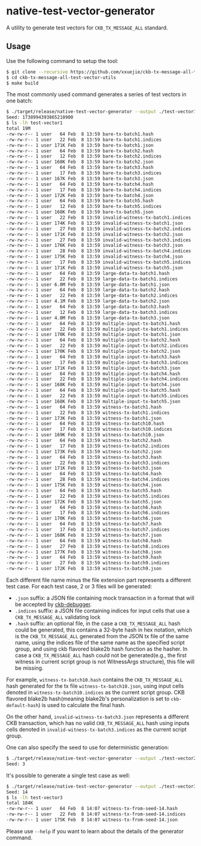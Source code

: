 # native-test-vector-generator

A utility to generate test vectors for `CKB_TX_MESSAGE_ALL` standard.

## Usage

Use the following command to setup the tool:

```bash
$ git clone --recursive https://github.com/xxuejie/ckb-tx-message-all-test-vector-utils
$ cd ckb-tx-message-all-test-vector-utils
$ make build
```

The most commonly used command generates a series of test vectors in one batch:

```bash
$ ./target/release/native-test-vector-generator --output ./test-vector1
Seed: 1738994393865210900
$ ls -lh test-vector1
total 19M
-rw-rw-r-- 1 user   64 Feb  8 13:59 bare-tx-batch1.hash
-rw-rw-r-- 1 user   22 Feb  8 13:59 bare-tx-batch1.indices
-rw-rw-r-- 1 user 171K Feb  8 13:59 bare-tx-batch1.json
-rw-rw-r-- 1 user   64 Feb  8 13:59 bare-tx-batch2.hash
-rw-rw-r-- 1 user   12 Feb  8 13:59 bare-tx-batch2.indices
-rw-rw-r-- 1 user 168K Feb  8 13:59 bare-tx-batch2.json
-rw-rw-r-- 1 user   64 Feb  8 13:59 bare-tx-batch3.hash
-rw-rw-r-- 1 user   17 Feb  8 13:59 bare-tx-batch3.indices
-rw-rw-r-- 1 user 167K Feb  8 13:59 bare-tx-batch3.json
-rw-rw-r-- 1 user   64 Feb  8 13:59 bare-tx-batch4.hash
-rw-rw-r-- 1 user   17 Feb  8 13:59 bare-tx-batch4.indices
-rw-rw-r-- 1 user 172K Feb  8 13:59 bare-tx-batch4.json
-rw-rw-r-- 1 user   64 Feb  8 13:59 bare-tx-batch5.hash
-rw-rw-r-- 1 user   12 Feb  8 13:59 bare-tx-batch5.indices
-rw-rw-r-- 1 user 168K Feb  8 13:59 bare-tx-batch5.json
-rw-rw-r-- 1 user   22 Feb  8 13:59 invalid-witness-tx-batch1.indices
-rw-rw-r-- 1 user 174K Feb  8 13:59 invalid-witness-tx-batch1.json
-rw-rw-r-- 1 user   27 Feb  8 13:59 invalid-witness-tx-batch2.indices
-rw-rw-r-- 1 user 171K Feb  8 13:59 invalid-witness-tx-batch2.json
-rw-rw-r-- 1 user   27 Feb  8 13:59 invalid-witness-tx-batch3.indices
-rw-rw-r-- 1 user 176K Feb  8 13:59 invalid-witness-tx-batch3.json
-rw-rw-r-- 1 user   28 Feb  8 13:59 invalid-witness-tx-batch4.indices
-rw-rw-r-- 1 user 175K Feb  8 13:59 invalid-witness-tx-batch4.json
-rw-rw-r-- 1 user   17 Feb  8 13:59 invalid-witness-tx-batch5.indices
-rw-rw-r-- 1 user 171K Feb  8 13:59 invalid-witness-tx-batch5.json
-rw-rw-r-- 1 user   64 Feb  8 13:59 large-data-tx-batch1.hash
-rw-rw-r-- 1 user   22 Feb  8 13:59 large-data-tx-batch1.indices
-rw-rw-r-- 1 user 6.0M Feb  8 13:59 large-data-tx-batch1.json
-rw-rw-r-- 1 user   64 Feb  8 13:59 large-data-tx-batch2.hash
-rw-rw-r-- 1 user   22 Feb  8 13:59 large-data-tx-batch2.indices
-rw-rw-r-- 1 user 4.1M Feb  8 13:59 large-data-tx-batch2.json
-rw-rw-r-- 1 user   64 Feb  8 13:59 large-data-tx-batch3.hash
-rw-rw-r-- 1 user   12 Feb  8 13:59 large-data-tx-batch3.indices
-rw-rw-r-- 1 user 4.0M Feb  8 13:59 large-data-tx-batch3.json
-rw-rw-r-- 1 user   64 Feb  8 13:59 multiple-input-tx-batch1.hash
-rw-rw-r-- 1 user   22 Feb  8 13:59 multiple-input-tx-batch1.indices
-rw-rw-r-- 1 user 170K Feb  8 13:59 multiple-input-tx-batch1.json
-rw-rw-r-- 1 user   64 Feb  8 13:59 multiple-input-tx-batch2.hash
-rw-rw-r-- 1 user   22 Feb  8 13:59 multiple-input-tx-batch2.indices
-rw-rw-r-- 1 user 170K Feb  8 13:59 multiple-input-tx-batch2.json
-rw-rw-r-- 1 user   64 Feb  8 13:59 multiple-input-tx-batch3.hash
-rw-rw-r-- 1 user   17 Feb  8 13:59 multiple-input-tx-batch3.indices
-rw-rw-r-- 1 user 171K Feb  8 13:59 multiple-input-tx-batch3.json
-rw-rw-r-- 1 user   64 Feb  8 13:59 multiple-input-tx-batch4.hash
-rw-rw-r-- 1 user   22 Feb  8 13:59 multiple-input-tx-batch4.indices
-rw-rw-r-- 1 user 168K Feb  8 13:59 multiple-input-tx-batch4.json
-rw-rw-r-- 1 user   64 Feb  8 13:59 multiple-input-tx-batch5.hash
-rw-rw-r-- 1 user   22 Feb  8 13:59 multiple-input-tx-batch5.indices
-rw-rw-r-- 1 user 168K Feb  8 13:59 multiple-input-tx-batch5.json
-rw-rw-r-- 1 user   64 Feb  8 13:59 witness-tx-batch1.hash
-rw-rw-r-- 1 user   22 Feb  8 13:59 witness-tx-batch1.indices
-rw-rw-r-- 1 user 173K Feb  8 13:59 witness-tx-batch1.json
-rw-rw-r-- 1 user   64 Feb  8 13:59 witness-tx-batch10.hash
-rw-rw-r-- 1 user   17 Feb  8 13:59 witness-tx-batch10.indices
-rw-rw-r-- 1 user 169K Feb  8 13:59 witness-tx-batch10.json
-rw-rw-r-- 1 user   64 Feb  8 13:59 witness-tx-batch2.hash
-rw-rw-r-- 1 user   17 Feb  8 13:59 witness-tx-batch2.indices
-rw-rw-r-- 1 user 173K Feb  8 13:59 witness-tx-batch2.json
-rw-rw-r-- 1 user   64 Feb  8 13:59 witness-tx-batch3.hash
-rw-rw-r-- 1 user   22 Feb  8 13:59 witness-tx-batch3.indices
-rw-rw-r-- 1 user 171K Feb  8 13:59 witness-tx-batch3.json
-rw-rw-r-- 1 user   64 Feb  8 13:59 witness-tx-batch4.hash
-rw-rw-r-- 1 user   28 Feb  8 13:59 witness-tx-batch4.indices
-rw-rw-r-- 1 user 175K Feb  8 13:59 witness-tx-batch4.json
-rw-rw-r-- 1 user   64 Feb  8 13:59 witness-tx-batch5.hash
-rw-rw-r-- 1 user   22 Feb  8 13:59 witness-tx-batch5.indices
-rw-rw-r-- 1 user 172K Feb  8 13:59 witness-tx-batch5.json
-rw-rw-r-- 1 user   64 Feb  8 13:59 witness-tx-batch6.hash
-rw-rw-r-- 1 user   17 Feb  8 13:59 witness-tx-batch6.indices
-rw-rw-r-- 1 user 170K Feb  8 13:59 witness-tx-batch6.json
-rw-rw-r-- 1 user   64 Feb  8 13:59 witness-tx-batch7.hash
-rw-rw-r-- 1 user   17 Feb  8 13:59 witness-tx-batch7.indices
-rw-rw-r-- 1 user 168K Feb  8 13:59 witness-tx-batch7.json
-rw-rw-r-- 1 user   64 Feb  8 13:59 witness-tx-batch8.hash
-rw-rw-r-- 1 user   27 Feb  8 13:59 witness-tx-batch8.indices
-rw-rw-r-- 1 user 177K Feb  8 13:59 witness-tx-batch8.json
-rw-rw-r-- 1 user   64 Feb  8 13:59 witness-tx-batch9.hash
-rw-rw-r-- 1 user   27 Feb  8 13:59 witness-tx-batch9.indices
-rw-rw-r-- 1 user 172K Feb  8 13:59 witness-tx-batch9.json
```

Each different file name minus the file extension part represents a different test case. For each test case, 2 or 3 files will be generated:

* `.json` suffix: a JSON file containing mock transaction in a format that will be accepted by [ckb-debugger](https://github.com/nervosnetwork/ckb-standalone-debugger).
* `.indices` suffix: a JSON file containing indices for input cells that use a `CKB_TX_MESSAGE_ALL` validating lock
* `.hash` suffix: an optional file, in the case a `CKB_TX_MESSAGE_ALL` hash could be generated, this contains a 32-byte hash in hex notation, which is the `CKB_TX_MESSAGE_ALL` generated from the JSON tx file of the same name, using the indices file of the same name as the specified script group, and using ckb flavored blake2b hash function as the hasher. In case a `CKB_TX_MESSAGE_ALL` hash could not be generated(e.g., the first witness in current script group is not WitnessArgs structure), this file will be missing.

For example, `witness-tx-batch10.hash` contains the `CKB_TX_MESSAGE_ALL` hash generated for the tx file `witness-tx-batch10.json`, using input cells denoted in `witness-tx-batch10.indices` as the current script group. CKB flavored blake2b hash(meaning blake2b's personalization is set to `ckb-default-hash`) is used to calculate the final hash.

On the other hand, `invalid-witness-tx-batch3.json` represents a different CKB transaction, which has no valid `CKB_TX_MESSAGE_ALL` hash using inputs cells denoted in `invalid-witness-tx-batch3.indices` as the current script group.

One can also specify the seed to use for deterministic generation:

```bash
$ ./target/release/native-test-vector-generator --output ./test-vector2 --seed 3
Seed: 3
```

It's possible to generate a single test case as well:

```bash
$ ./target/release/native-test-vector-generator --output ./test-vector3 --mode witness --seed 14
Seed: 14
$ ls -lh test-vector3
total 184K
-rw-rw-r-- 1 user   64 Feb  8 14:07 witness-tx-from-seed-14.hash
-rw-rw-r-- 1 user   22 Feb  8 14:07 witness-tx-from-seed-14.indices
-rw-rw-r-- 1 user 175K Feb  8 14:07 witness-tx-from-seed-14.json
```

Please use `--help` if you want to learn about the details of the generator command.
